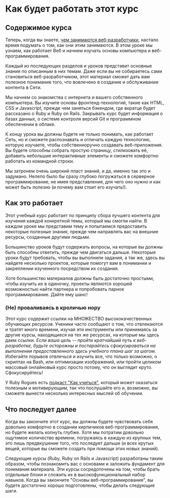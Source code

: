 # Как будет работать этот курс

## Содержимое курса

Теперь, когда вы знаете, [чем занимаются веб-разработчики](/introduction-to-web-development), настало время подумать о том, как они этим занимаются. В этом уроке мы узнаем, как работает Веб и начнем изучать основы компьютера и веб-программирования.

Каждый из последующих разделов и уроков представит основные знания по описанным в них темам. Даже если вы не собираетесь сами становиться веб-разработчиком, этот материал сможет дать вам полезное понимание того, что вовлечено в создание и обслуживание контента в Сети.

Мы начнем со знакомства с интернета и вашего собственного компьютера. Вы изучите основы фронтенд-технологий, такие как HTML, CSS и Javascript, прежде чем заняться бэкендом, где вкратце будет рассказано о Ruby и Ruby on Rails. Закрывать курс будет информация о базах данных, о системе контроля версий Git и программном обеспечении в облаке.

К концу урока вы должны будете не только понимать, как работает Сеть, но и сможете распознавать и отличать каждую технологию, которую изучаете, чтобы собственноручно создавать веб-приложения. Вы будете способны собрать простую страницу, стилизовать её, добавить небольшие интерактивные элементы и сможете комфортно работать из командной строки.

Мы затронем очень широкий пласт знаний, и да, именно так это и задумано. Нелепо было бы сразу глубоко погружаться в серверное программирование, не имея представления, для чего оно нужно и как может быть полезно (и почему вам стоит его изучать!).

## Как это работает

Этот учебный курс работает по принципу сбора лучшего контента для изучения каждой конкретной темы, который мы смогли найти. В каждом уроке мы представим тему и попытаемся предоставить некоторые полезные знания, прежде чем направлять вас на внешние ресурсы, созданные другими людьми.

Большинство уроков будут содержать вопросы, на которые вы должны быть способны ответить, прежде чем двигаться дальше. Некоторые уроки будут требовать, чтобы вы выполнили задания, а так же, здесь вы найдете несколько проектов, которые помогут вам в понимании и закреплении изученного посредством их создания.

Хотя большинство материалов должны быть достаточно простыми, чтобы изучить их в одиночку, проекты являются хорошей возможностью найти партнера и попробовать парное программирование. Дайте ему шанс!

### (Не) проваливаясь в кроличью нору

Этот курс содержит ссылки на МНОЖЕСТВО высококачественных обучающих ресурсов. Ученики часто сообщают о том, что отвлекаются и тратят много времени, изучая эти инструменты или принимаясь за другие курсы, находящиеся на тех же ресурсах, на которые мы здесь даем ссылки. *Если ваша цель -- пройти кратчайший путь к веб-разработке, будьте осторожны и постарайтесь сфокусироваться на выполнении предоставленного здесь учебного плана шаг за шагом.* Избегайте порывов отвлечься и изучить все, что только возможно, о скриптах на Bash, или оптимизации изображений, или пройти целиком массовый онлайновый курс просто потому, что он выглядит круто. Сфокусируйтесь!

У Ruby Rogues есть [подкаст "Как учиться"](http://rubyrogues.com/131-rr-how-to-learn/), который может оказаться полезным и мотивирующим, так что послушайте его и, возможно, вы сможете вынести несколько интересных мыслей об обучении.

## Что последует далее

Когда вы закончите этот курс, вы должны будете чувствовать себя довольно комфортно в создании кирпичиков веб-программирования, но будете желать копнуть глубже. Хотя мы потратим довольно ощутимое количество времени, погружаясь в каждую из крупных тем, это лишь предвкушение того, что последует дальше (и всех крутых вещей, которые вы сможете создать при помощи этих новых знаний).

Следующие курсы (Ruby, Ruby on Rails и Javascript) разработаны таким образом, чтобы познакомить вас с основами и заложить фундамент для понимания материала. Эти курсы сосредоточены на том, чтобы брать отдельные блоки и сложить их в высокофункциональный набор навыков. Когда вы закончите "Основы веб-программирования", вы будете достаточно хорошо подготовлены, чтобы делать следующие шаги.
